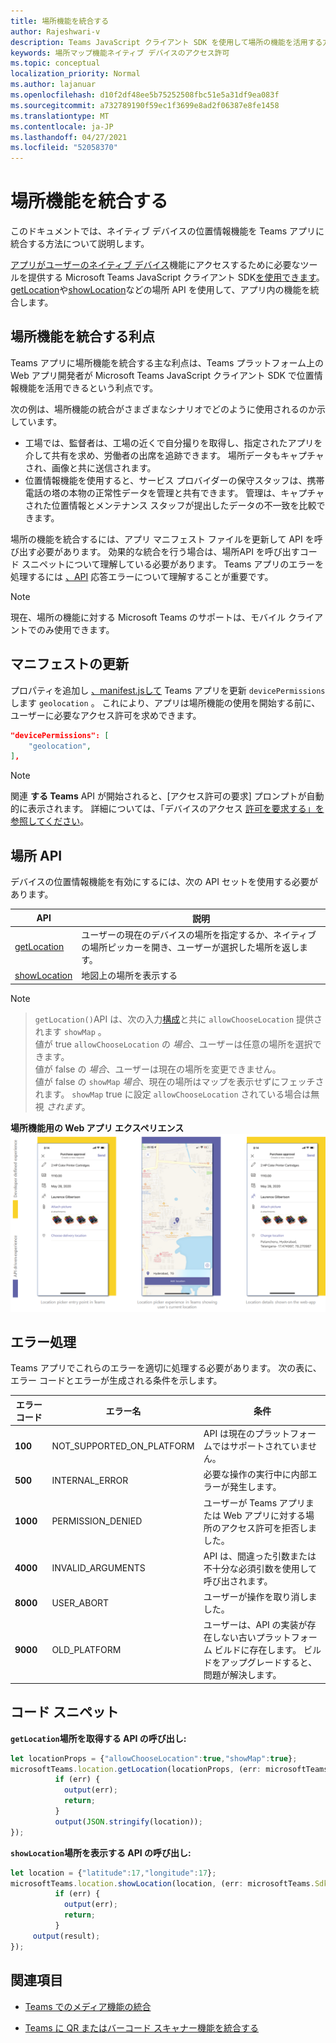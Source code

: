 ```yaml
---
title: 場所機能を統合する
author: Rajeshwari-v
description: Teams JavaScript クライアント SDK を使用して場所の機能を活用する方法
keywords: 場所マップ機能ネイティブ デバイスのアクセス許可
ms.topic: conceptual
localization_priority: Normal
ms.author: lajanuar
ms.openlocfilehash: d10f2df48ee5b75252508fbc51e5a31df9ea083f
ms.sourcegitcommit: a732789190f59ec1f3699e8ad2f06387e8fe1458
ms.translationtype: MT
ms.contentlocale: ja-JP
ms.lasthandoff: 04/27/2021
ms.locfileid: "52058370"
---
```

# <a name="integrate-location-capabilities"></a>場所機能を統合する 

このドキュメントでは、ネイティブ デバイスの位置情報機能を Teams アプリに統合する方法について説明します。  

[アプリがユーザーのネイティブ デバイス](/javascript/api/overview/msteams-client?view=msteams-client-js-latest&preserve-view=true)機能にアクセスするために必要なツールを提供する Microsoft Teams JavaScript クライアント SDK[を使用できます](native-device-permissions.md)。 [getLocation](/javascript/api/@microsoft/teams-js/location?view=msteams-client-js-latest#getLocation_LocationProps___error__SdkError__location__Location_____void_&preserve-view=true)や[showLocation](/javascript/api/@microsoft/teams-js/location?view=msteams-client-js-latest#showLocation_Location___error__SdkError__status__boolean_____void_&preserve-view=true)などの場所 API を使用して、アプリ内の機能を統合します。 

## <a name="advantages-of-integrating-location-capabilities"></a>場所機能を統合する利点

Teams アプリに場所機能を統合する主な利点は、Teams プラットフォーム上の Web アプリ開発者が Microsoft Teams JavaScript クライアント SDK で位置情報機能を活用できるという利点です。 

次の例は、場所機能の統合がさまざまなシナリオでどのように使用されるのか示しています。
* 工場では、監督者は、工場の近くで自分撮りを取得し、指定されたアプリを介して共有を求め、労働者の出席を追跡できます。 場所データもキャプチャされ、画像と共に送信されます。
* 位置情報機能を使用すると、サービス プロバイダーの保守スタッフは、携帯電話の塔の本物の正常性データを管理と共有できます。 管理は、キャプチャされた位置情報とメンテナンス スタッフが提出したデータの不一致を比較できます。

場所の機能を統合するには、アプリ マニフェスト ファイルを更新して API を呼び出す必要があります。 効果的な統合を行う場合は、場所[](#code-snippets)API を呼び出すコード スニペットについて理解している必要があります。 Teams アプリのエラーを処理するには [、API](#error-handling) 応答エラーについて理解することが重要です。

> [!NOTE] 
> 現在、場所の機能に対する Microsoft Teams のサポートは、モバイル クライアントでのみ使用できます。

## <a name="update-manifest"></a>マニフェストの更新

プロパティを追加し [ 、manifest.jsして](../../resources/schema/manifest-schema.md#devicepermissions) Teams アプリを更新 `devicePermissions` します `geolocation` 。 これにより、アプリは場所機能の使用を開始する前に、ユーザーに必要なアクセス許可を求めできます。

``` json
"devicePermissions": [
    "geolocation",
],
```

> [!NOTE]
> 関連 **する Teams** API が開始されると、[アクセス許可の要求] プロンプトが自動的に表示されます。 詳細については、「デバイスのアクセス [許可を要求する」を参照してください](native-device-permissions.md)。

## <a name="location-apis"></a>場所 API

デバイスの位置情報機能を有効にするには、次の API セットを使用する必要があります。

| API      | 説明   |
| --- | --- |
|[getLocation](/javascript/api/@microsoft/teams-js/location?view=msteams-client-js-latest#getLocation_LocationProps___error__SdkError__location__Location_____void_&preserve-view=true) | ユーザーの現在のデバイスの場所を指定するか、ネイティブの場所ピッカーを開き、ユーザーが選択した場所を返します。 |
|[showLocation](/javascript/api/@microsoft/teams-js/location?view=msteams-client-js-latest#showLocation&preserve-view=true) | 地図上の場所を表示する |

> [!NOTE]

> `getLocation()`API は、次の入力[構成](https://docs.microsoft.com/javascript/api/@microsoft/teams-js/locationprops?view=msteams-client-js-latest&preserve-view=true)と共に `allowChooseLocation` 提供されます `showMap` 。 <br/> 値が true `allowChooseLocation` の *場合*、ユーザーは任意の場所を選択できます。<br/>  値が false の *場合*、ユーザーは現在の場所を変更できません。<br/> 値が false の `showMap` *場合*、現在の場所はマップを表示せずにフェッチされます。 `showMap` true に設定 `allowChooseLocation` されている場合は無視 *されます*。 


**場所機能用の Web アプリ エクスペリエンス** 
 ![場所機能の Web アプリ エクスペリエンス](../../assets/images/tabs/location-capability.png)

## <a name="error-handling"></a>エラー処理

Teams アプリでこれらのエラーを適切に処理する必要があります。 次の表に、エラー コードとエラーが生成される条件を示します。 

|エラー コード |  エラー名     | 条件|
| --------- | --------------- | -------- |
| **100** | NOT_SUPPORTED_ON_PLATFORM | API は現在のプラットフォームではサポートされていません。|
| **500** | INTERNAL_ERROR | 必要な操作の実行中に内部エラーが発生します。|
| **1000** | PERMISSION_DENIED |ユーザーが Teams アプリまたは Web アプリに対する場所のアクセス許可を拒否しました。|
| **4000** | INVALID_ARGUMENTS | API は、間違った引数または不十分な必須引数を使用して呼び出されます。|
| **8000** | USER_ABORT |ユーザーが操作を取り消しました。|
| **9000** | OLD_PLATFORM | ユーザーは、API の実装が存在しない古いプラットフォーム ビルドに存在します。 ビルドをアップグレードすると、問題が解決します。|

## <a name="code-snippets"></a>コード スニペット

**`getLocation`場所を取得する API の呼び出し:**

```javascript
let locationProps = {"allowChooseLocation":true,"showMap":true};
microsoftTeams.location.getLocation(locationProps, (err: microsoftTeams.SdkError, location: microsoftTeams.location.Location) => {
          if (err) {
            output(err);
            return;
          }
          output(JSON.stringify(location));
});
```

**`showLocation`場所を表示する API の呼び出し:**

```javascript
let location = {"latitude":17,"longitude":17};
microsoftTeams.location.showLocation(location, (err: microsoftTeams.SdkError, result: boolean) => {
          if (err) {
            output(err);
            return;
          }
     output(result);
});
```

## <a name="see-also"></a>関連項目

- [Teams でのメディア機能の統合](mobile-camera-image-permissions.md)

- [Teams に QR またはバーコード スキャナー機能を統合する](qr-barcode-scanner-capability.md)
